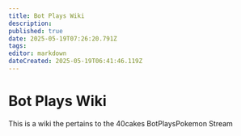 ```yaml
---
title: Bot Plays Wiki
description: 
published: true
date: 2025-05-19T07:26:20.791Z
tags: 
editor: markdown
dateCreated: 2025-05-19T06:41:46.119Z
---
```


# Bot Plays Wiki

This is a wiki the pertains to the 40cakes BotPlaysPokemon Stream


